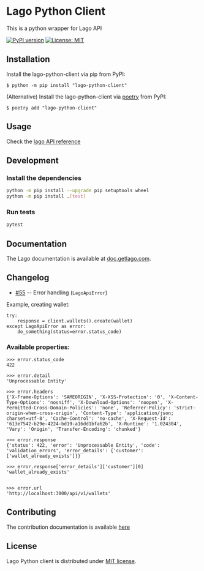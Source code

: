# Lago Python Client

This is a python wrapper for Lago API

[![PyPI version](https://badge.fury.io/py/lago-python-client.svg)](https://badge.fury.io/py/lago-python-client)
[![License: MIT](https://img.shields.io/badge/License-MIT-blue.svg)](https://spdx.org/licenses/MIT.html)

## Installation

Install the lago-python-client via pip from PyPI:

    $ python -m pip install "lago-python-client"

(Alternative) Install the lago-python-client via [poetry](https://python-poetry.org/) from PyPI:

    $ poetry add "lago-python-client"

## Usage

Check the [lago API reference](https://doc.getlago.com/docs/api/intro)

## Development

### Install the dependencies

```bash
python -m pip install --upgrade pip setuptools wheel
python -m pip install .[test]
```

### Run tests

```bash
pytest
```

## Documentation

The Lago documentation is available at [doc.getlago.com](https://doc.getlago.com/docs/api/intro).

## Changelog

* [#55](https://github.com/getlago/lago-python-client/pull/55) -- Error handling (`LagoApiError`)


Example, creating wallet:

```
try:
    response = client.wallets().create(wallet)
except LagoApiError as error:
    do_something(status=error.status_code)
```
### Available properties:
```
>>> error.status_code
422

>>> error.detail
'Unprocessable Entity'

>>> error.headers
{'X-Frame-Options': 'SAMEORIGIN', 'X-XSS-Protection': '0', 'X-Content-Type-Options': 'nosniff', 'X-Download-Options': 'noopen', 'X-Permitted-Cross-Domain-Policies': 'none', 'Referrer-Policy': 'strict-origin-when-cross-origin', 'Content-Type': 'application/json; charset=utf-8', 'Cache-Control': 'no-cache', 'X-Request-Id': '613e7542-b29e-4224-bd19-a16dd1bfa62b', 'X-Runtime': '1.024304', 'Vary': 'Origin', 'Transfer-Encoding': 'chunked'}

>>> error.response
{'status': 422, 'error': 'Unprocessable Entity', 'code': 'validation_errors', 'error_details': {'customer': ['wallet_already_exists']}}

>>> error.response['error_details']['customer'][0]
'wallet_already_exists'


>>> error.url
'http://localhost:3000/api/v1/wallets'
```


## Contributing

The contribution documentation is available [here](https://github.com/getlago/lago-python-client/blob/main/CONTRIBUTING.md)

## License

Lago Python client is distributed under [MIT license](LICENSE).
